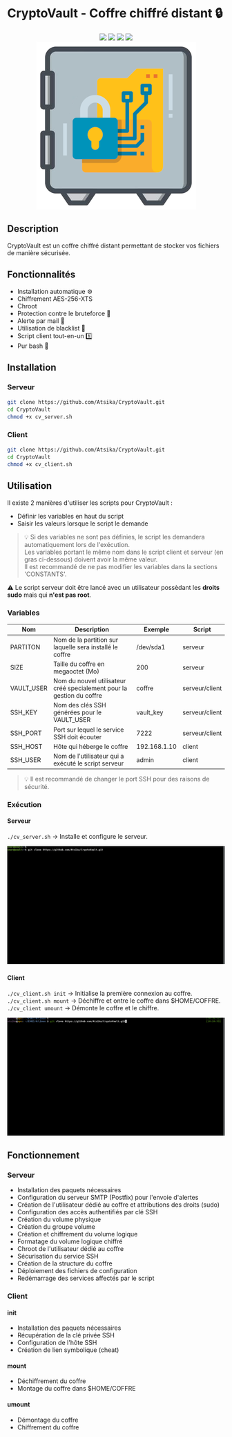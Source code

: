 # CryptoVault - Coffre chiffré distant 🔒

<p align="center">
  <img src="https://img.shields.io/badge/script-bash-green">  <img src="https://img.shields.io/badge/os-linux-blue">  <img src="https://img.shields.io/badge/made%20with-love-red">  <img src="https://img.shields.io/badge/secure-100%25-lightgrey"><br>
<img src="images/cryptovault.png">
 </p>

## Description

CryptoVault est un coffre chiffré distant permettant de stocker vos fichiers de manière sécurisée. 

## Fonctionnalités

* Installation automatique ⚙️
* Chiffrement AES-256-XTS
* Chroot
* Protection contre le bruteforce 👊
* Alerte par mail 📧
* Utilisation de blacklist 🏴
* Script client tout-en-un 1️⃣
* Pur bash 💯

## Installation

### Serveur

```bash
git clone https://github.com/Atsika/CryptoVault.git
cd CryptoVault
chmod +x cv_server.sh
```

### Client

```bash
git clone https://github.com/Atsika/CryptoVault.git
cd CryptoVault
chmod +x cv_client.sh
```

## Utilisation

Il existe 2 manières d'utiliser les scripts pour CryptoVault :
* Définir les variables en haut du script
* Saisir les valeurs lorsque le script le demande

> 💡 Si des variables ne sont pas définies, le script les demandera automatiquement lors de l'exécution.  
> Les variables portant le même nom dans le script client et serveur (en gras ci-dessous) doivent avoir la même valeur.  
> Il est recommandé de ne pas modifier les variables dans la sections 'CONSTANTS'.

⚠️ Le script serveur doit être lancé avec un utilisateur possèdant les **droits sudo** mais qui **n'est pas root**.  

### Variables

| Nom        | Description                                                           | Exemple      | Script        |
|------------|-----------------------------------------------------------------------|--------------|---------------|
| PARTITON   | Nom de la partition sur laquelle sera installé le coffre              | /dev/sda1    | serveur        |
| SIZE       | Taille du coffre en megaoctet (Mo)                                    | 200          | serveur        |
| VAULT_USER | Nom du nouvel utilisateur créé specialement pour la gestion du coffre | coffre       | serveur/client |
| SSH_KEY    | Nom des clés SSH générées pour le VAULT_USER                          | vault_key    | serveur/client |
| SSH_PORT   | Port sur lequel le service SSH doit écouter                           | 7222         | serveur/client |
| SSH_HOST   | Hôte qui héberge le coffre                                            | 192.168.1.10 | client        |
| SSH_USER   | Nom de l'utilisateur qui a exécuté le script serveur                  | admin        | client        |

> 💡 Il est recommandé de changer le port SSH pour des raisons de sécurité.

### Exécution

#### Serveur

`./cv_server.sh` &rarr; Installe et configure le serveur.

<p align="center"><img src="images/cv_server.gif"></p>

#### Client

`./cv_client.sh init` &rarr; Initialise la première connexion au coffre.  
`./cv_client.sh mount` &rarr; Déchiffre et ontre le coffre dans $HOME/COFFRE.  
`./cv_client umount` &rarr; Démonte le coffre et le chiffre.

<p align="center"><img src="images/cv_client.gif"></p>

## Fonctionnement

### Serveur

* Installation des paquets nécessaires  
* Configuration du serveur SMTP (Postfix) pour l'envoie d'alertes  
* Création de l'utilisateur dédié au coffre et attributions des droits (sudo)  
* Configuration des accès authentifiés par clé SSH  
* Création du volume physique  
* Création du groupe volume  
* Création et chiffrement du volume logique  
* Formatage du volume logique chiffré  
* Chroot de l'utilisateur dédié au coffre  
* Sécurisation du service SSH  
* Création de la structure du coffre  
* Déploiement des fichiers de configuration  
* Redémarrage des services affectés par le script

### Client

#### init

* Installation des paquets nécessaires 
* Récupération de la clé privée SSH
* Configuration de l'hôte SSH
* Création de lien symbolique (cheat)

#### mount

* Déchiffrement du coffre
* Montage du coffre dans $HOME/COFFRE

#### umount

* Démontage du coffre
* Chiffrement du coffre
